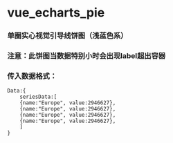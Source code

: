 # vue_echarts_pie
### 单圈实心视觉引导线饼图（浅蓝色系）
### 注意：此饼图当数据特别小时会出现label超出容器
### 传入数据格式：
```
Data:{
    seriesData:[
    {name:"Europe", value:2946627},
    {name:"Europe", value:2946627},
    {name:"Europe", value:2946627},
    {name:"Europe", value:2946627},
    ]
}
```
